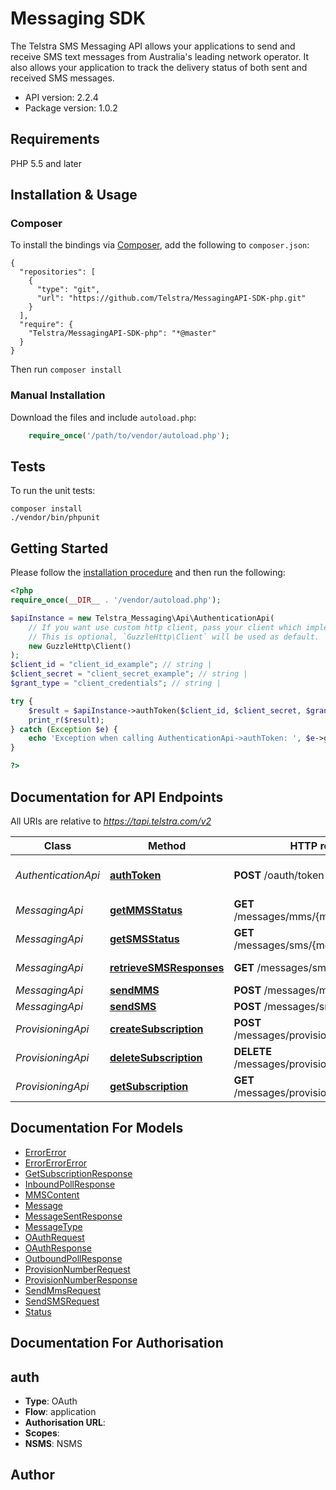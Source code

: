 # Messaging SDK
The Telstra SMS Messaging API allows your applications to send and receive SMS text messages from Australia's leading network operator.  It also allows your application to track the delivery status of both sent and received SMS messages.


- API version: 2.2.4
- Package version: 1.0.2

## Requirements

PHP 5.5 and later

## Installation & Usage
### Composer

To install the bindings via [Composer](http://getcomposer.org/), add the following to `composer.json`:

```
{
  "repositories": [
    {
      "type": "git",
      "url": "https://github.com/Telstra/MessagingAPI-SDK-php.git"
    }
  ],
  "require": {
    "Telstra/MessagingAPI-SDK-php": "*@master"
  }
}
```

Then run `composer install`

### Manual Installation

Download the files and include `autoload.php`:

```php
    require_once('/path/to/vendor/autoload.php');
```

## Tests

To run the unit tests:

```
composer install
./vendor/bin/phpunit
```

## Getting Started

Please follow the [installation procedure](#installation--usage) and then run the following:

```php
<?php
require_once(__DIR__ . '/vendor/autoload.php');

$apiInstance = new Telstra_Messaging\Api\AuthenticationApi(
    // If you want use custom http client, pass your client which implements `GuzzleHttp\ClientInterface`.
    // This is optional, `GuzzleHttp\Client` will be used as default.
    new GuzzleHttp\Client()
);
$client_id = "client_id_example"; // string | 
$client_secret = "client_secret_example"; // string | 
$grant_type = "client_credentials"; // string | 

try {
    $result = $apiInstance->authToken($client_id, $client_secret, $grant_type);
    print_r($result);
} catch (Exception $e) {
    echo 'Exception when calling AuthenticationApi->authToken: ', $e->getMessage(), PHP_EOL;
}

?>
```

## Documentation for API Endpoints

All URIs are relative to *https://tapi.telstra.com/v2*

Class | Method | HTTP request | Description
------------ | ------------- | ------------- | -------------
*AuthenticationApi* | [**authToken**](docs/Api/AuthenticationApi.md#authtoken) | **POST** /oauth/token | Generate authentication token
*MessagingApi* | [**getMMSStatus**](docs/Api/MessagingApi.md#getmmsstatus) | **GET** /messages/mms/{messageid}/status | Get MMS Status
*MessagingApi* | [**getSMSStatus**](docs/Api/MessagingApi.md#getsmsstatus) | **GET** /messages/sms/{messageId}/status | Get SMS Status
*MessagingApi* | [**retrieveSMSResponses**](docs/Api/MessagingApi.md#retrievesmsresponses) | **GET** /messages/sms | Retrieve SMS Responses
*MessagingApi* | [**sendMMS**](docs/Api/MessagingApi.md#sendmms) | **POST** /messages/mms | Send MMS
*MessagingApi* | [**sendSMS**](docs/Api/MessagingApi.md#sendsms) | **POST** /messages/sms | Send SMS
*ProvisioningApi* | [**createSubscription**](docs/Api/ProvisioningApi.md#createsubscription) | **POST** /messages/provisioning/subscriptions | Create Subscription
*ProvisioningApi* | [**deleteSubscription**](docs/Api/ProvisioningApi.md#deletesubscription) | **DELETE** /messages/provisioning/subscriptions | Delete Subscription
*ProvisioningApi* | [**getSubscription**](docs/Api/ProvisioningApi.md#getsubscription) | **GET** /messages/provisioning/subscriptions | Get Subscription


## Documentation For Models

 - [ErrorError](docs/Model/ErrorError.md)
 - [ErrorErrorError](docs/Model/ErrorErrorError.md)
 - [GetSubscriptionResponse](docs/Model/GetSubscriptionResponse.md)
 - [InboundPollResponse](docs/Model/InboundPollResponse.md)
 - [MMSContent](docs/Model/MMSContent.md)
 - [Message](docs/Model/Message.md)
 - [MessageSentResponse](docs/Model/MessageSentResponse.md)
 - [MessageType](docs/Model/MessageType.md)
 - [OAuthRequest](docs/Model/OAuthRequest.md)
 - [OAuthResponse](docs/Model/OAuthResponse.md)
 - [OutboundPollResponse](docs/Model/OutboundPollResponse.md)
 - [ProvisionNumberRequest](docs/Model/ProvisionNumberRequest.md)
 - [ProvisionNumberResponse](docs/Model/ProvisionNumberResponse.md)
 - [SendMmsRequest](docs/Model/SendMmsRequest.md)
 - [SendSMSRequest](docs/Model/SendSMSRequest.md)
 - [Status](docs/Model/Status.md)


## Documentation For Authorisation


## auth

- **Type**: OAuth
- **Flow**: application
- **Authorisation URL**: 
- **Scopes**: 
 - **NSMS**: NSMS


## Author




